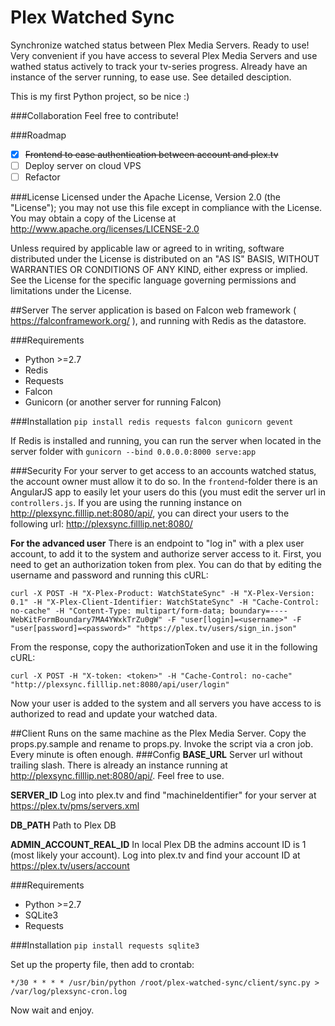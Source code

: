 # Plex Watched Sync
Synchronize watched status between Plex Media Servers. Ready to use! Very convenient if you have access to several Plex Media Servers and use wathed status actively to track your tv-series progress. Already have an instance of the server running, to ease use. See detailed desciption.

This is my first Python project, so be nice :)
 
###Collaboration
Feel free to contribute!

###Roadmap
- [x] ~~Frontend to ease authentication between account and plex.tv~~
- [ ] Deploy server on cloud VPS
- [ ] Refactor

###License
   Licensed under the Apache License, Version 2.0 (the "License"); you may not use this file except in compliance with the License. You may obtain a copy of the License at http://www.apache.org/licenses/LICENSE-2.0
   
   Unless required by applicable law or agreed to in writing, software distributed under the License is distributed on an "AS IS" BASIS, WITHOUT WARRANTIES OR CONDITIONS OF ANY KIND, either express or implied. See the License for the specific language governing permissions and limitations under the License. 

##Server
The server application is based on Falcon web framework ( https://falconframework.org/ ), and running with Redis as the datastore.

###Requirements
* Python >=2.7
* Redis
* Requests
* Falcon
* Gunicorn (or another server for running Falcon)

###Installation
```pip install redis requests falcon gunicorn gevent```

If Redis is installed and running, you can run the server when located in the server folder with ```gunicorn --bind 0.0.0.0:8000 serve:app```

###Security
For your server to get access to an accounts watched status, the account owner must allow it to do so. In the ```frontend```-folder there is an AngularJS app to easily let your users do this (you must edit the server url in ```controllers.js```.
If you are using the running instance on http://plexsync.filllip.net:8080/api/, you can direct your users to the following url: http://plexsync.filllip.net:8080/ 

**For the advanced user**
There is an endpoint to "log in" with a plex user account, to add it to the system and authorize server access to it. 
First, you need to get an authorization token from plex. You can do that by editing the username and password and running this cURL:
```
curl -X POST -H "X-Plex-Product: WatchStateSync" -H "X-Plex-Version: 0.1" -H "X-Plex-Client-Identifier: WatchStateSync" -H "Cache-Control: no-cache" -H "Content-Type: multipart/form-data; boundary=----WebKitFormBoundary7MA4YWxkTrZu0gW" -F "user[login]=<username>" -F "user[password]=<password>" "https://plex.tv/users/sign_in.json"
```
From the response, copy the authorizationToken and use it in the following cURL:
```
curl -X POST -H "X-token: <token>" -H "Cache-Control: no-cache" "http://plexsync.filllip.net:8080/api/user/login"
```
Now your user is added to the system and all servers you have access to is authorized to read and update your watched data.

##Client
Runs on the same machine as the Plex Media Server. Copy the props.py.sample and rename to props.py. Invoke the script via a cron job. Every minute is often enough.
###Config
**BASE_URL**
Server url without trailing slash. There is already an instance running at http://plexsync.filllip.net:8080/api/. Feel free to use.

**SERVER_ID**
Log into plex.tv and find "machineIdentifier" for your server at https://plex.tv/pms/servers.xml

**DB_PATH**
Path to Plex DB

**ADMIN_ACCOUNT_REAL_ID**
In local Plex DB the admins account ID is 1 (most likely your account). Log into plex.tv and find your account ID at https://plex.tv/users/account

###Requirements
* Python >=2.7
* SQLite3
* Requests

###Installation
```pip install requests sqlite3```

Set up the property file, then add to crontab:
```
*/30 * * * * /usr/bin/python /root/plex-watched-sync/client/sync.py > /var/log/plexsync-cron.log
```
Now wait and enjoy.
